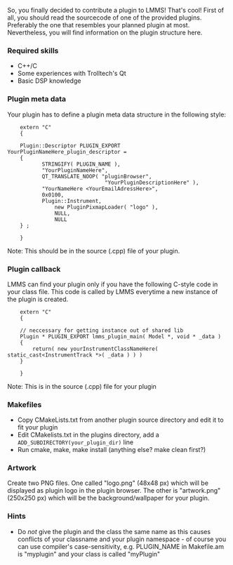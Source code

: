 So, you finally decided to contribute a plugin to LMMS! That's cool! First of all, you should read the sourcecode of one of the provided plugins. Preferably the one that resembles your planned plugin at most. Nevertheless, you will find information on the plugin structure here.

### Required skills ###
* C++/C
* Some experiences with Trolltech's Qt
* Basic DSP knowledge

### Plugin meta data ###
Your plugin has to define a plugin meta data structure in the following style:
```
	extern "C"
	{

	Plugin::Descriptor PLUGIN_EXPORT YourPluginNameHere_plugin_descriptor =
	{
	       STRINGIFY( PLUGIN_NAME ),
	       "YourPluginNameHere",
	       QT_TRANSLATE_NOOP( "pluginBrowser",
		                       "YourPluginDescriptionHere" ),
	       "YourNameHere <YourEmailAdressHere>",
	       0x0100,
	       Plugin::Instrument,
               new PluginPixmapLoader( "logo" ),
               NULL,
               NULL
	} ;

	}
```
Note: This should be in the source (.cpp) file of your plugin.

### Plugin callback ###
LMMS can find your plugin only if you have the following C-style code in your class file. This code is called by LMMS everytime a new instance of the plugin is created.
```
	extern "C"
	{

	// neccessary for getting instance out of shared lib
	Plugin * PLUGIN_EXPORT lmms_plugin_main( Model *, void * _data )
	{
		return( new yourInstrumentClassNameHere( static_cast<InstrumentTrack *>( _data ) ) )
	}

	}
```
Note: This is in the source (.cpp) file for your plugin

### Makefiles ###
* Copy CMakeLists.txt from another plugin source directory and edit it to fit your plugin
* Edit CMakelists.txt in the plugins directory, add a ``` ADD_SUBDIRECTORY(your_plugin_dir) ``` line
* Run cmake, make, make install (anything else? make clean first?)

### Artwork ###
Create two PNG files. One called "logo.png" (48x48 px) which will be displayed as plugin logo in the plugin browser. The other is "artwork.png" (250x250 px) which will be the background/wallpaper for your plugin.

### Hints ###
* Do _not_ give the plugin and the class the same name as this causes conflicts of your classname and your plugin namespace - of course you can use compiler's case-sensitivity, e.g. PLUGIN_NAME in Makefile.am is "myplugin" and your class is called "myPlugin"